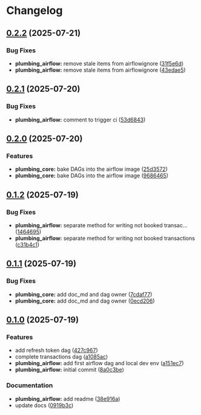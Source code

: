 # Changelog

## [0.2.2](https://github.com/jonathanschwarzhaupt/home-plumbing/compare/plumbing-airflow-v0.2.1...plumbing-airflow-v0.2.2) (2025-07-21)


### Bug Fixes

* **plumbing_airflow:** remove stale items from airflowignore ([31f5e6d](https://github.com/jonathanschwarzhaupt/home-plumbing/commit/31f5e6db5574888adcdb89449907d9623b68476f))
* **plumbing_airflow:** remove stale items from airflowignore ([43edae5](https://github.com/jonathanschwarzhaupt/home-plumbing/commit/43edae5f8d2a50e430f2d9e1ed678fb0fed1f37c))

## [0.2.1](https://github.com/jonathanschwarzhaupt/home-plumbing/compare/plumbing-airflow-v0.2.0...plumbing-airflow-v0.2.1) (2025-07-20)


### Bug Fixes

* **plumbing_airflow:** comment to trigger ci ([53d6843](https://github.com/jonathanschwarzhaupt/home-plumbing/commit/53d6843b190175478dd1a3df62fd28c0422956f1))

## [0.2.0](https://github.com/jonathanschwarzhaupt/home-plumbing/compare/plumbing-airflow-v0.1.2...plumbing-airflow-v0.2.0) (2025-07-20)


### Features

* **plumbing_core:** bake DAGs into the airflow image ([25d3572](https://github.com/jonathanschwarzhaupt/home-plumbing/commit/25d357206389d4accc4918de270eecebfc62a5b7))
* **plumbing_core:** bake DAGs into the airflow image ([9686465](https://github.com/jonathanschwarzhaupt/home-plumbing/commit/96864656a2ccad7e696b82c81376a5478110b7ec))

## [0.1.2](https://github.com/jonathanschwarzhaupt/home-plumbing/compare/plumbing-airflow-v0.1.1...plumbing-airflow-v0.1.2) (2025-07-19)


### Bug Fixes

* **plumbing_airflow:** separate method for writing not booked transac… ([1464695](https://github.com/jonathanschwarzhaupt/home-plumbing/commit/1464695f88dd529a761f9749b014043022a8ccdb))
* **plumbing_airflow:** separate method for writing not booked transactions ([c31b4c1](https://github.com/jonathanschwarzhaupt/home-plumbing/commit/c31b4c1c9c359d17503da3af53aad2b74ff97bab))

## [0.1.1](https://github.com/jonathanschwarzhaupt/home-plumbing/compare/plumbing-airflow-v0.1.0...plumbing-airflow-v0.1.1) (2025-07-19)


### Bug Fixes

* **plumbing_core:** add doc_md and dag owner ([7cdaf77](https://github.com/jonathanschwarzhaupt/home-plumbing/commit/7cdaf7713c6f357320a0ed1d2700898af38431fc))
* **plumbing_core:** add doc_md and dag owner ([0ecd206](https://github.com/jonathanschwarzhaupt/home-plumbing/commit/0ecd206a91203efb4588e23ebf6e49eb16dc0a42))

## [0.1.0](https://github.com/jonathanschwarzhaupt/home-plumbing/compare/plumbing-airflow-v0.0.1...plumbing-airflow-v0.1.0) (2025-07-19)


### Features

* add refresh token dag ([427c967](https://github.com/jonathanschwarzhaupt/home-plumbing/commit/427c9673fd1b0e03527f069537ec42ca8dad8fa9))
* complete transactions dag ([a1085ac](https://github.com/jonathanschwarzhaupt/home-plumbing/commit/a1085acfdd6df022290d9089bda2f67e89f814ed))
* **plumbing_airflow:** add first airflow dag and local dev env ([a151ec7](https://github.com/jonathanschwarzhaupt/home-plumbing/commit/a151ec73a3f6b71c308334fcb44289fe9b75cc8e))
* **plumbing_airflow:** initial commit ([8a0c3be](https://github.com/jonathanschwarzhaupt/home-plumbing/commit/8a0c3bebfbb00a02fee61d2b9840c59f9f171a42))


### Documentation

* **plumbing_airflow:** add readme ([38e916a](https://github.com/jonathanschwarzhaupt/home-plumbing/commit/38e916a472a9e473df1efe3bab39f9439879339e))
* update docs ([0919b3c](https://github.com/jonathanschwarzhaupt/home-plumbing/commit/0919b3c22ce0d0b0cdd905ff6cd0eed0120a5e76))
